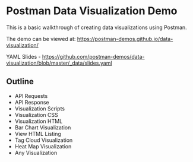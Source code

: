 # Postman Data Visualization Demo
This is a basic walkthrough of creating data visualizations using Postman.

The demo can be viewed at: https://postman-demos.github.io/data-visualization/

YAML Slides - https://github.com/postman-demos/data-visualization/blob/master/_data/slides.yaml

## Outline
- API Requests
- API Response
- Visualization Scripts
- Visualization CSS
- Visualization HTML
- Bar Chart Visualization
- View HTML Listing
- Tag Cloud Visualization
- Heat Map Visualization
- Any Visualization
